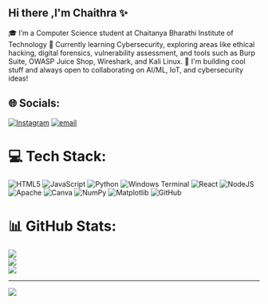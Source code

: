 ## Hi there ,I'm Chaithra ✨

🎓 I’m a Computer Science student at Chaitanya Bharathi Institute of Technology
🌱 Currently learning Cybersecurity, exploring areas like ethical hacking, digital forensics, vulnerability assessment, and tools such as Burp Suite, OWASP Juice Shop, Wireshark, and Kali Linux.
🚀 I'm building cool stuff and always open to collaborating on AI/ML, IoT, and cybersecurity ideas!


## 🌐 Socials:
[![Instagram](https://img.shields.io/badge/Instagram-%23E4405F.svg?logo=Instagram&logoColor=white)](https://instagram.com/chaithraaa08) [![email](https://img.shields.io/badge/Email-D14836?logo=gmail&logoColor=white)](mailto:chaithu1808@gmail.com) 

# 💻 Tech Stack:
![HTML5](https://img.shields.io/badge/html5-%23E34F26.svg?style=for-the-badge&logo=html5&logoColor=white) ![JavaScript](https://img.shields.io/badge/javascript-%23323330.svg?style=for-the-badge&logo=javascript&logoColor=%23F7DF1E) ![Python](https://img.shields.io/badge/python-3670A0?style=for-the-badge&logo=python&logoColor=ffdd54) ![Windows Terminal](https://img.shields.io/badge/Windows%20Terminal-%234D4D4D.svg?style=for-the-badge&logo=windows-terminal&logoColor=white) ![React](https://img.shields.io/badge/react-%2320232a.svg?style=for-the-badge&logo=react&logoColor=%2361DAFB) ![NodeJS](https://img.shields.io/badge/node.js-6DA55F?style=for-the-badge&logo=node.js&logoColor=white) ![Apache](https://img.shields.io/badge/apache-%23D42029.svg?style=for-the-badge&logo=apache&logoColor=white) ![Canva](https://img.shields.io/badge/Canva-%2300C4CC.svg?style=for-the-badge&logo=Canva&logoColor=white) ![NumPy](https://img.shields.io/badge/numpy-%23013243.svg?style=for-the-badge&logo=numpy&logoColor=white) ![Matplotlib](https://img.shields.io/badge/Matplotlib-%23ffffff.svg?style=for-the-badge&logo=Matplotlib&logoColor=black) ![GitHub](https://img.shields.io/badge/github-%23121011.svg?style=for-the-badge&logo=github&logoColor=white)
# 📊 GitHub Stats:
![](https://github-readme-stats.vercel.app/api?username=chaithra1808&theme=dark&hide_border=false&include_all_commits=false&count_private=false)<br/>
![](https://nirzak-streak-stats.vercel.app/?user=chaithra1808&theme=dark&hide_border=false)<br/>
![](https://github-readme-stats.vercel.app/api/top-langs/?username=chaithra1808&theme=dark&hide_border=false&include_all_commits=false&count_private=false&layout=compact)

---
[![](https://visitcount.itsvg.in/api?id=chaithra1808&icon=0&color=0)](https://visitcount.itsvg.in)

<!-- Proudly created with GPRM ( https://gprm.itsvg.in ) -->
